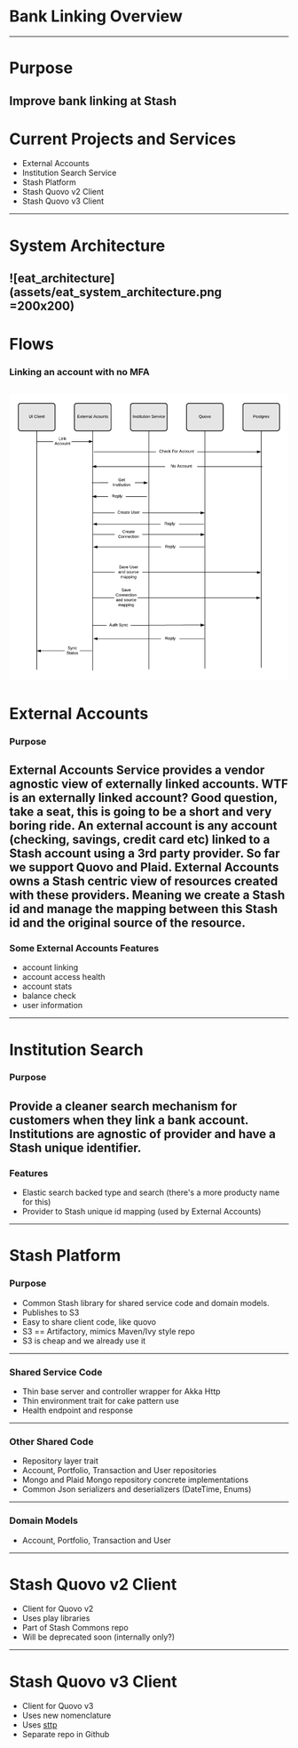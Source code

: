 # Bank Linking Overview
---

# Purpose
Improve bank linking at Stash
---

# Current Projects and Services

* External Accounts
* Institution Search Service
* Stash Platform
* Stash Quovo v2 Client
* Stash Quovo v3 Client
---

# System Architecture

![eat_architecture](assets/eat_system_architecture.png =200x200)
---

# Flows

### Linking an account with no MFA

![good_sync](assets/good_sync_flow.png)
---

# External Accounts

### Purpose

External Accounts Service provides a vendor agnostic view of externally linked accounts. WTF is an externally linked account? Good question, take a seat, this is going to be a short and very boring ride. An external account is any account (checking, savings, credit card etc) linked to a Stash account using a 3rd party provider. So far we support Quovo and Plaid. External Accounts owns a Stash centric view of resources created with these providers. Meaning we create a Stash id and manage the mapping between this Stash id and the original source of the resource.
---

### Some External Accounts Features

* account linking
* account access health
* account stats
* balance check
* user information
---

# Institution Search

### Purpose

Provide a cleaner search mechanism for customers when they link a bank account. Institutions are agnostic of provider and have a Stash unique identifier. 
---

### Features

* Elastic search backed type and search (there's a more producty name for this)
* Provider to Stash unique id mapping (used by External Accounts)
---

# Stash Platform

### Purpose

* Common Stash library for shared service code and domain models.
* Publishes to S3
* Easy to share client code, like quovo
* S3 == Artifactory, mimics Maven/Ivy style repo
* S3 is cheap and we already use it
---

### Shared Service Code

* Thin base server and controller wrapper for Akka Http
* Thin environment trait for cake pattern use
* Health endpoint and response
---

### Other Shared Code

* Repository layer trait
* Account, Portfolio, Transaction and User repositories
* Mongo and Plaid Mongo repository concrete implementations
* Common Json serializers and deserializers (DateTime, Enums)
---

### Domain Models

* Account, Portfolio, Transaction and User
---

# Stash Quovo v2 Client

* Client for Quovo v2
* Uses play libraries
* Part of Stash Commons repo
* Will be deprecated soon (internally only?)
---

# Stash Quovo v3 Client

* Client for Quovo v3
* Uses new nomenclature
* Uses [sttp](https://github.com/softwaremill/sttp)
* Separate repo in Github